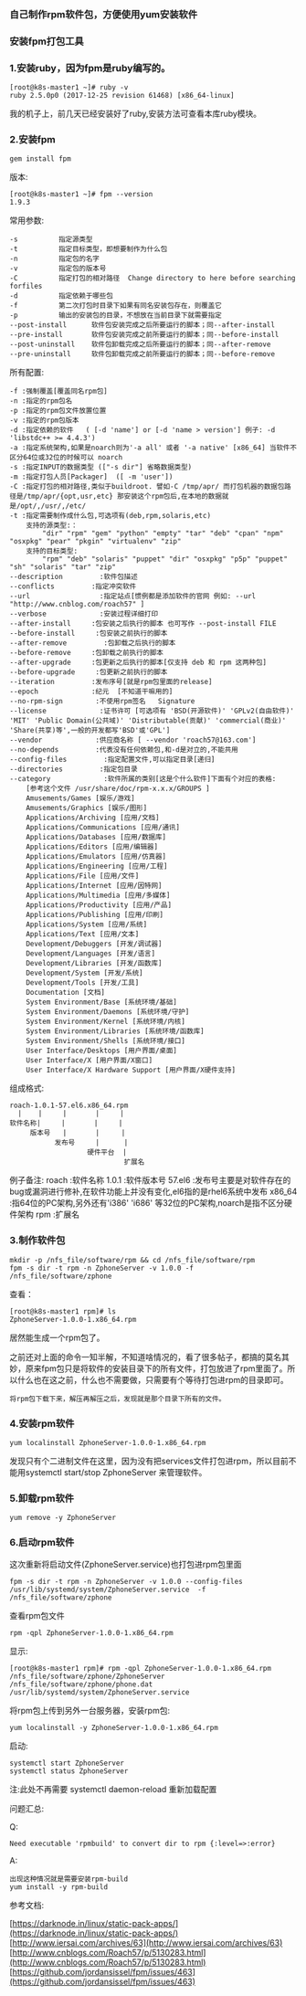 ### 自己制作rpm软件包，方便使用yum安装软件


### 安装fpm打包工具

### 1.安装ruby，因为fpm是ruby编写的。

	[root@k8s-master1 ~]# ruby -v
	ruby 2.5.0p0 (2017-12-25 revision 61468) [x86_64-linux]

我的机子上，前几天已经安装好了ruby,安装方法可查看本库ruby模块。


### 2.安装fpm

	gem install fpm


版本:

	[root@k8s-master1 ~]# fpm --version
	1.9.3

常用参数:

	-s          指定源类型
	-t          指定目标类型，即想要制作为什么包
	-n          指定包的名字
	-v          指定包的版本号
	-C          指定打包的相对路径  Change directory to here before searching forfiles
	-d          指定依赖于哪些包
	-f          第二次打包时目录下如果有同名安装包存在，则覆盖它
	-p          输出的安装包的目录，不想放在当前目录下就需要指定
	--post-install      软件包安装完成之后所要运行的脚本；同--after-install
	--pre-install       软件包安装完成之前所要运行的脚本；同--before-install
	--post-uninstall    软件包卸载完成之后所要运行的脚本；同--after-remove
	--pre-uninstall     软件包卸载完成之前所要运行的脚本；同--before-remove



所有配置:

	-f :强制覆盖[覆盖同名rpm包]
	-n :指定的rpm包名
	-p :指定的rpm包文件放置位置
	-v :指定的rpm包版本
	-d :指定依赖的软件   ( [-d 'name'] or [-d 'name > version'] 例子: -d 'libstdc++ >= 4.4.3')
	-a :指定系统架构,如果是noarch则为'-a all' 或者 '-a native' [x86_64] 当软件不区分64位或32位的时候可以 noarch
	-s :指定INPUT的数据类型 (["-s dir"] 省略数据类型)
	-m :指定打包人员[Packager]  ([ -m 'user'])
	-C :指定打包的相对路径,类似于buildroot. 譬如-C /tmp/apr/ 而打包机器的数据包路径是/tmp/apr/{opt,usr,etc} 那安装这个rpm包后,在本地的数据就是/opt/,/usr/,/etc/
	-t :指定需要制作成什么包,可选项有(deb,rpm,solaris,etc)
	    支持的源类型:：
	        "dir" "rpm" "gem" "python" "empty" "tar" "deb" "cpan" "npm" "osxpkg" "pear" "pkgin" "virtualenv" "zip"
	    支持的目标类型:
	        "rpm" "deb" "solaris" "puppet" "dir" "osxpkg" "p5p" "puppet" "sh" "solaris" "tar" "zip"
	--description         :软件包描述
	--conflicts         :指定冲突软件
	--url                 :指定站点[惯例都是添加软件的官网 例如: --url "http://www.cnblog.com/roach57" ]
	--verbose             :安装过程详细打印
	--after-install     :包安装之后执行的脚本 也可写作 --post-install FILE
	--before-install     :包安装之前执行的脚本 
	--after-remove         :包卸载之后执行的脚本
	--before-remove     :包卸载之前执行的脚本
	--after-upgrade     :包更新之后执行的脚本[仅支持 deb 和 rpm 这两种包]
	--before-upgrade     :包更新之前执行的脚本
	--iteration         :发布序号[就是rpm包里面的release]
	--epoch             :纪元  [不知道干嘛用的]
	--no-rpm-sign        :不使用rpm签名   Signature
	--license             :证书许可 [可选项有 'BSD(开源软件)' 'GPLv2(自由软件)' 'MIT' 'Public Domain(公共域)' 'Distributable(贡献)' 'commercial(商业)' 'Share(共享)等',一般的开发都写'BSD'或'GPL']
	--vendor             :供应商名称 [ --vendor 'roach57@163.com']
	--no-depends         :代表没有任何依赖包,和-d是对立的,不能共用
	--config-files         :指定配置文件,可以指定目录[递归]
	--directories         :指定包目录
	--category             :软件所属的类别[这是个什么软件]下面有个对应的表格:
	    [参考这个文件 /usr/share/doc/rpm-x.x.x/GROUPS ]
	    Amusements/Games [娱乐/游戏]
	    Amusements/Graphics [娱乐/图形]
	    Applications/Archiving [应用/文档]
	    Applications/Communications [应用/通讯]
	    Applications/Databases [应用/数据库]
	    Applications/Editors [应用/编辑器]
	    Applications/Emulators [应用/仿真器]
	    Applications/Engineering [应用/工程]
	    Applications/File [应用/文件]
	    Applications/Internet [应用/因特网]
	    Applications/Multimedia [应用/多媒体]
	    Applications/Productivity [应用/产品]
	    Applications/Publishing [应用/印刷]
	    Applications/System [应用/系统]
	    Applications/Text [应用/文本]
	    Development/Debuggers [开发/调试器]
	    Development/Languages [开发/语言]
	    Development/Libraries [开发/函数库]
	    Development/System [开发/系统]
	    Development/Tools [开发/工具]
	    Documentation [文档]
	    System Environment/Base [系统环境/基础]
	    System Environment/Daemons [系统环境/守护]
	    System Environment/Kernel [系统环境/内核]
	    System Environment/Libraries [系统环境/函数库]
	    System Environment/Shells [系统环境/接口]
	    User Interface/Desktops [用户界面/桌面]
	    User Interface/X [用户界面/X窗口]
	    User Interface/X Hardware Support [用户界面/X硬件支持]


组成格式:

	roach-1.0.1-57.el6.x86_64.rpm
	  |    |     |       |     |
	软件名称|     |       |     |
	     版本号   |       |　　  |
	           发布号     |      |
	                   硬件平台  |
	                            扩展名

例子备注:
    roach  :软件名称
    1.0.1  :软件版本号
    57.el6 :发布号主要是对软件存在的bug或漏洞进行修补,在软件功能上并没有变化,el6指的是rhel6系统中发布
    x86_64 :指64位的PC架构,另外还有'i386' 'i686' 等32位的PC架构,noarch是指不区分硬件架构
    rpm    :扩展名


### 3.制作软件包

	mkdir -p /nfs_file/software/rpm && cd /nfs_file/software/rpm
	fpm -s dir -t rpm -n ZphoneServer -v 1.0.0 -f /nfs_file/software/zphone 



查看：

	[root@k8s-master1 rpm]# ls
	ZphoneServer-1.0.0-1.x86_64.rpm

居然能生成一个rpm包了。


之前还对上面的命令一知半解，不知道啥情况的，看了很多帖子，都搞的莫名其妙，原来fpm包只是将软件的安装目录下的所有文件，打包放进了rpm里面了。所以什么也在这之前，什么也不需要做，只需要有个等待打包进rpm的目录即可。


	将rpm包下载下来，解压再解压之后，发现就是那个目录下所有的文件。


### 4.安装rpm软件


	yum localinstall ZphoneServer-1.0.0-1.x86_64.rpm

发现只有个二进制文件在这里，因为没有把services文件打包进rpm，所以目前不能用systemctl start/stop ZphoneServer 来管理软件。


### 5.卸载rpm软件

	yum remove -y ZphoneServer

### 6.启动rpm软件

这次重新将启动文件(ZphoneServer.service)也打包进rpm包里面

	fpm -s dir -t rpm -n ZphoneServer -v 1.0.0 --config-files  /usr/lib/systemd/system/ZphoneServer.service  -f /nfs_file/software/zphone   

查看rpm包文件

	rpm -qpl ZphoneServer-1.0.0-1.x86_64.rpm

显示:

	[root@k8s-master1 rpm]# rpm -qpl ZphoneServer-1.0.0-1.x86_64.rpm 
	/nfs_file/software/zphone/ZphoneServer
	/nfs_file/software/zphone/phone.dat
	/usr/lib/systemd/system/ZphoneServer.service


将rpm包上传到另外一台服务器，安装rpm包:

	
	yum localinstall -y ZphoneServer-1.0.0-1.x86_64.rpm

启动:
	
	systemctl start ZphoneServer
	systemctl status ZphoneServer
	

注:此处不再需要 systemctl daemon-reload 重新加载配置





问题汇总:

Q:

	Need executable 'rpmbuild' to convert dir to rpm {:level=>:error}

A:

	出现这种情况就是需要安装rpm-build
	yum install -y rpm-build



参考文档:

[https://darknode.in/linux/static-pack-apps/](https://darknode.in/linux/static-pack-apps/)
[http://www.iersai.com/archives/63](http://www.iersai.com/archives/63)
[http://www.cnblogs.com/Roach57/p/5130283.html](http://www.cnblogs.com/Roach57/p/5130283.html)
[https://github.com/jordansissel/fpm/issues/463](https://github.com/jordansissel/fpm/issues/463)
